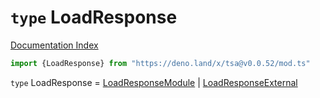 # `type` LoadResponse

[Documentation Index](../README.md)

```ts
import {LoadResponse} from "https://deno.land/x/tsa@v0.0.52/mod.ts"
```

`type` LoadResponse = [LoadResponseModule](../interface.LoadResponseModule/README.md) | [LoadResponseExternal](../interface.LoadResponseExternal/README.md)